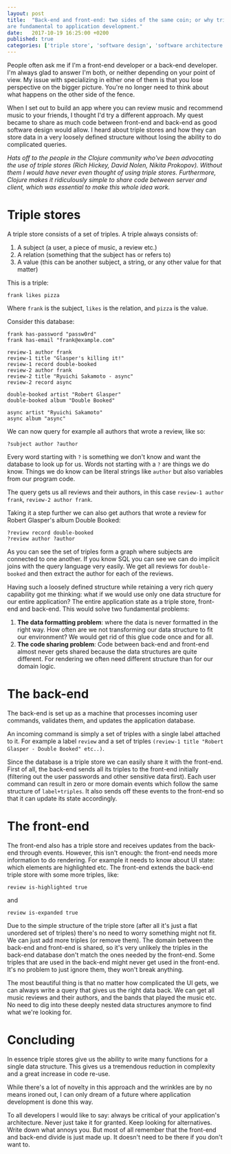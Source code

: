 ```yaml
---
layout: post
title:  "Back-end and front-end: two sides of the same coin; or why triple stores
are fundamental to application development."
date:   2017-10-19 16:25:00 +0200
published: true
categories: ['triple store', 'software design', 'software architecture', 'database']
---
```

People often ask me if I'm a front-end developer or a back-end developer. I'm
always glad to answer I'm both, or neither depending on your point of view. My
issue with specializing in either one of them is that you lose perspective on
the bigger picture. You're no longer need to think about what happens on the
other side of the fence.

When I set out to build an app where you can review music and recommend music to
your friends, I thought I'd try a different approach. My quest became to share
as much code between front-end and back-end as good software design would allow.
I heard about triple stores and how they can store data in a very loosely
defined structure without losing the ability to do complicated queries.

*Hats off to the people in the Clojure community who've been advocating the use
of triple stores (Rich Hickey, David Nolen, Nikita Prokopov). Without them I
would have never even thought of using triple stores. Furthermore, Clojure makes
it ridiculously simple to share code between server and client, which was
essential to make this whole idea work.*

# Triple stores

A triple store consists of a set of triples. A triple always consists of:

1. A subject (a user, a piece of music, a review etc.)
2. A relation (something that the subject has or refers to)
3. A value (this can be another subject, a string, or any other value for that matter)

This is a triple:

`frank likes pizza`

Where `frank` is the subject, `likes` is the relation, and `pizza` is the value.

Consider this database:

```
frank has-password "passw0rd"
frank has-email "frank@example.com"

review-1 author frank
review-1 title "Glasper's killing it!"
review-1 record double-booked
review-2 author frank
review-2 title "Ryuichi Sakamoto - async"
review-2 record async

double-booked artist "Robert Glasper"
double-booked album "Double Booked"

async artist "Ryuichi Sakamoto"
async album "async"
```

We can now query for example all authors that wrote a review, like so:

```
?subject author ?author
```

Every word starting with `?` is something we don't know and want the database to
look up for us. Words not starting with a `?` are things we do know. Things we
do know can be literal strings like `author` but also variables from our program
code.

The query gets us all reviews and their authors, in this case `review-1 author
 frank`, `review-2 author frank`. 
 
 Taking it a step further we can also get authors that wrote a review for Robert
 Glasper's album Double Booked:

```
?review record double-booked
?review author ?author
```

As you can see the set of triples form a graph where subjects are connected to
one another. If you know SQL you can see we can do implicit joins with the query
language very easily. We get all reviews for `double-booked` and then extract
the author for each of the reviews.

Having such a loosely defined structure while retaining a very rich query
capability got me thinking: what if we would use only one data structure for our
entire application? The entire application state as a triple store, front-end
and back-end. This would solve two fundamental problems:

1. **The data formatting problem**: where the data is never formatted in the right
   way. How often are we not transforming our data structure to fit our
   environment? We would get rid of this glue code once and for all.
2. **The code sharing problem**: Code between back-end and front-end almost
   never gets shared because the data structures are quite different. For
   rendering we often need different structure than for our domain logic.

# The back-end

The back-end is set up as a machine that processes incoming user commands,
validates them, and updates the application database.

An incoming command is simply a set of triples with a single label attached to
it. For example a label `review` and a set of triples `(review-1 title "Robert
Glasper - Double Booked" etc..)`.

Since the database is a triple store we can easily share it with the front-end.
First of all, the back-end sends all its triples to the front-end initially
(filtering out the user passwords and other sensitive data first). Each user
command can result in zero or more domain events which follow the same structure
of `label+triples`. It also sends off these events to the front-end so that it
can update its state accordingly.

# The front-end

The front-end also has a triple store and receives updates from the back-end
through events. However, this isn't enough: the front-end needs more information
to do rendering. For example it needs to know about UI state: which elements are
highlighted etc. The front-end extends the back-end triple store with some more
triples, like:

```review is-highlighted true```

and

```review is-expanded true```

Due to the simple structure of the triple store (after all it's just a flat
unordered set of triples) there's no need to worry something might not fit. We
can just add more triples (or remove them). The domain between the back-end and
front-end is shared, so it's very unlikely the triples in the back-end database
don't match the ones needed by the front-end. Some triples that are used in the
back-end might never get used in the front-end. It's no problem to just ignore
them, they won't break anything.

The most beautiful thing is that no matter how complicated the UI gets, we can
always write a query that gives us the right data back. We can get all music
reviews and their authors, and the bands that played the music etc. No need to
dig into these deeply nested data structures anymore to find what we're looking
for.

# Concluding

In essence triple stores give us the ability to write many functions for a
single data structure. This gives us a tremendous reduction in complexity and a
great increase in code re-use.

While there's a lot of novelty in this approach and the wrinkles are by no means
ironed out, I can only dream of a future where application development is done
this way.

To all developers I would like to say: always be critical of your application's
architecture. Never just take it for granted. Keep looking for alternatives.
Write down what annoys you. But most of all remember that the front-end and
back-end divide is just made up. It doesn't need to be there if you don't want
to.
